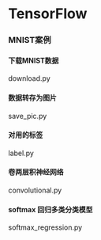 # TensorFlow
### MNIST案例
#### 下载MNIST数据
download.py
#### 数据转存为图片
save_pic.py
#### 对用的标签
label.py
#### 卷两层积神经网络
convolutional.py
#### softmax 回归多类分类模型
softmax_regression.py
